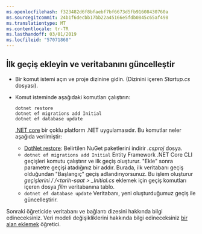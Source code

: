 ```yaml
---
ms.openlocfilehash: f323482d6f8bfaebf7bf6673d5fb91608430760a
ms.sourcegitcommit: 24b1f6decbb17bb22a45166e5fdb0845c65af498
ms.translationtype: MT
ms.contentlocale: tr-TR
ms.lasthandoff: 03/01/2019
ms.locfileid: "57071868"
---
```

## <a name="add-initial-migration-and-update-the-database"></a>İlk geçiş ekleyin ve veritabanını güncelleştir

* Bir komut istemi açın ve proje dizinine gidin. (Dizinini içeren *Startup.cs* dosyası).

* Komut isteminde aşağıdaki komutları çalıştırın:

  ```console
  dotnet restore
  dotnet ef migrations add Initial
  dotnet ef database update
  ```
  
  [.NET core](/dotnet/core/tools/index) bir çoklu platform .NET uygulamasıdır. Bu komutlar neler aşağıda verilmiştir:

  * [DotNet restore](/dotnet/core/tools/dotnet-restore): Belirtilen NuGet paketlerini indirir *.csproj* dosya.
  * `dotnet ef migrations add Initial` Entity Framework .NET Core CLI geçişleri komutu çalıştırır ve ilk geçiş oluşturur. "Ekle" sonra parametre geçişi atadığınız bir addır. Burada, ilk veritabanı geçiş olduğundan "Başlangıç" geçiş adlandırıyorsunuz. Bu işlem oluşturur *geçişlerini / /\<tarih-saat > _Initial.cs* eklemek için geçiş komutları içeren dosya *film* veritabanına tablo.
  * `dotnet ef database update`  Veritabanı, yeni oluşturduğumuz geçiş ile güncelleştirir.

Sonraki öğreticide veritabanı ve bağlantı dizesini hakkında bilgi edineceksiniz. Veri modeli değişikliklerini hakkında bilgi edineceksiniz [bir alan eklemek](xref:tutorials/first-mvc-app/new-field) öğretici.
